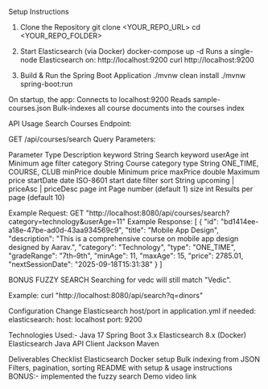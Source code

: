 Setup Instructions
1. Clone the Repository
  git clone <YOUR_REPO_URL>
  cd <YOUR_REPO_FOLDER>
  
2. Start Elasticsearch (via Docker)
  docker-compose up -d
  Runs a single-node Elasticsearch on:
  http://localhost:9200
  curl http://localhost:9200

3. Build & Run the Spring Boot Application
  ./mvnw clean install
  ./mvnw spring-boot:run
   
  On startup, the app:
    Connects to localhost:9200
    Reads sample-courses.json
    Bulk-indexes all course documents into the courses index

API Usage
  Search Courses
  Endpoint:
  
  GET /api/courses/search
Query Parameters:

Parameter	Type	Description
  keyword	String	Search keyword
  userAge	int	Minimum age filter
  category	String	Course category
  type	String	ONE_TIME, COURSE, CLUB
  minPrice	double	Minimum price
  maxPrice	double	Maximum price
  startDate	date	ISO-8601 start date filter
  sort	String	upcoming | priceAsc | priceDesc
  page	int	Page number (default 1)
  size	int	Results per page (default 10)

Example Request:
GET "http://localhost:8080/api/courses/search?category=technology&userAge=11"
Example Response:
[
    {
        "id": "bd1414ee-a18e-47be-ad0d-43aa934569c9",
        "title": "Mobile App Design",
        "description": "This is a comprehensive course on mobile app design designed by Aarav.",
        "category": "Technology",
        "type": "ONE_TIME",
        "gradeRange": "7th–9th",
        "minAge": 11,
        "maxAge": 15,
        "price": 2785.01,
        "nextSessionDate": "2025-09-18T15:31:38"
    }
]

BONUS FUZZY SEARCH 
Searching for vedc will still match "Vedic".

Example:
curl "http://localhost:8080/api/search?q=dinors"

Configuration
Change Elasticsearch host/port in application.yml if needed:
elasticsearch:
  host: localhost
  port: 9200

  
Technologies Used:-
  Java 17
  Spring Boot 3.x
  Elasticsearch 8.x (Docker)
  Elasticsearch Java API Client
  Jackson
  Maven

Deliverables Checklist
 Elasticsearch Docker setup
 Bulk indexing from JSON
 Filters, pagination, sorting
 README with setup & usage instructions
 BONUS:- implemented the fuzzy search
 Demo video link
